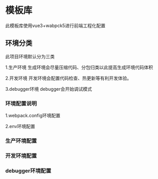 # 模板库 

此模板库使用vue3+wabpck5进行前端工程化配置

## 环境分类

此项目环境默认分为三类

1.生产环境
    生成环境会尽量压缩代码、分包归类以此提高生成环境代码体积

2.开发环境
    开发环境会配置代码检查、热更新等有利开发体验。

3.debugger环境
    debugger会开始调试模式

### 环境配置说明

1.webpack.config环境配置

2.env环境配置


### 生产环境配置

### 开发环境配置

### debugger环境配置


